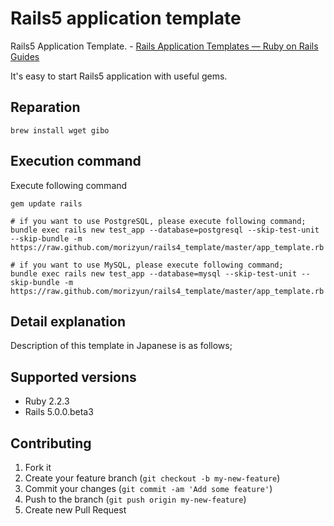 # Rails5 application template

Rails5 Application Template. - [Rails Application Templates — Ruby on Rails Guides](http://guides.rubyonrails.org/rails_application_templates.html)

It's easy to start Rails5 application with useful gems.

## Reparation

    brew install wget gibo

## Execution command

Execute following command

    gem update rails

    # if you want to use PostgreSQL, please execute following command;
    bundle exec rails new test_app --database=postgresql --skip-test-unit --skip-bundle -m https://raw.github.com/morizyun/rails4_template/master/app_template.rb

    # if you want to use MySQL, please execute following command;
    bundle exec rails new test_app --database=mysql --skip-test-unit --skip-bundle -m https://raw.github.com/morizyun/rails4_template/master/app_template.rb

## Detail explanation

Description of this template in Japanese is as follows;

## Supported versions

- Ruby 2.2.3
- Rails 5.0.0.beta3

## Contributing

1. Fork it
2. Create your feature branch (`git checkout -b my-new-feature`)
3. Commit your changes (`git commit -am 'Add some feature'`)
4. Push to the branch (`git push origin my-new-feature`)
5. Create new Pull Request
